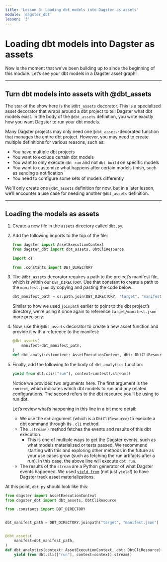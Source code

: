 ```yaml
---
title: 'Lesson 3: Loading dbt models into Dagster as assets'
module: 'dagster_dbt'
lesson: '3'
---
```


# Loading dbt models into Dagster as assets

Now is the moment that we’ve been building up to since the beginning of this module. Let’s see your dbt models in a Dagster asset graph!

---

## Turn dbt models into assets with  @dbt_assets

The star of the show here is the `@dbt_assets` decorator. This is a specialized asset decorator that wraps around a dbt project to tell Dagster what dbt models exist. In the body of the `@dbt_assets` definition, you write exactly how you want Dagster to run your dbt models.

Many Dagster projects may only need one `@dbt_assets`-decorated function that manages the entire dbt project. However, you may need to create multiple definitions for various reasons, such as:

- You have multiple dbt projects
- You want to exclude certain dbt models
- You want to only execute `dbt run` and not `dbt build` on specific models
- You want to customize what happens after certain models finish, such as sending a notification
- You need to configure some sets of models differently

We’ll only create one `@dbt_assets` definition for now, but in a later lesson, we’ll encounter a use case for needing another `@dbt_assets` definition.

---

## Loading the models as assets

1. Create a new file in the `assets` directory called `dbt.py`.

2. Add the following imports to the top of the file:

   ```python
   from dagster import AssetExecutionContext
   from dagster_dbt import dbt_assets, DbtCliResource

   import os

   from .constants import DBT_DIRECTORY
   ```

3. The `@dbt_assets` decorator requires a path to the project’s manifest file, which is within our `DBT_DIRECTORY`. Use that constant to create a path to the `manifest.json` by copying and pasting the code below:

   ```python
   dbt_manifest_path = os.path.join(DBT_DIRECTORY, "target", "manifest.json")
   ```

   Similar to how we used `joinpath` earlier to point to the dbt project’s directory, we’re using it once again to reference `target/manifest.json` more precisely.

4. Now, use the `@dbt_assets` decorator to create a new asset function and provide it with a reference to the manifest:

   ```python
   @dbt_assets(
       manifest=dbt_manifest_path,
   )
   def dbt_analytics(context: AssetExecutionContext, dbt: DbtCliResource):
   ```

5. Finally, add the following to the body of `dbt_analytics` function:

   ```python
   yield from dbt.cli(["run"], context=context).stream()
   ```

   Notice we provided two arguments here. The first argument is the `context`, which indicates which dbt models to run and any related configurations. The second refers to the dbt resource you’ll be using to run dbt.

   Let’s review what’s happening in this line in a bit more detail:

   - We use the `dbt` argument (which is a `DbtCliResource`) to execute a dbt command through its `.cli` method.
   - The `.stream()` method fetches the events and results of this dbt execution.
     - This is one of multiple ways to get the Dagster events, such as what models materialized or tests passed. We recommend starting with this and exploring other methods in the future as your use cases grow (such as fetching the run artifacts after a run). In this case, the above line will execute `dbt run`.
   - The results of the `stream` are a Python generator of what Dagster events happened. We used [`yield from`](https://pythonalgos.com/generator-functions-yield-and-yield-from-in-python/) (not just `yield`!) to have Dagster track asset materializations.

At this point, `dbt.py` should look like this:

```python
from dagster import AssetExecutionContext
from dagster_dbt import dbt_assets, DbtCliResource

from .constants import DBT_DIRECTORY


dbt_manifest_path = DBT_DIRECTORY.joinpath("target", "manifest.json")


@dbt_assets(
    manifest=dbt_manifest_path,
)
def dbt_analytics(context: AssetExecutionContext, dbt: DbtCliResource):
    yield from dbt.cli(["run"], context=context).stream()
```
